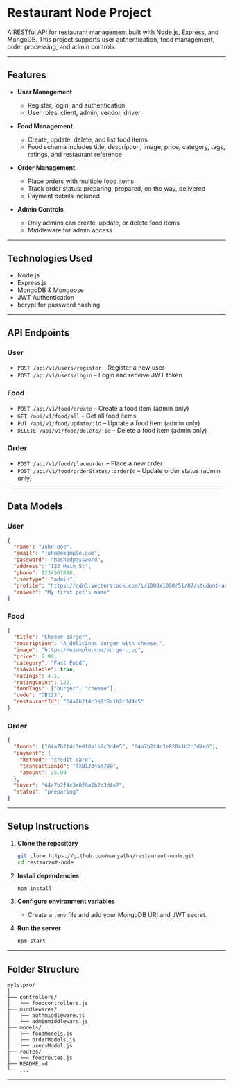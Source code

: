 # Restaurant Node Project

A RESTful API for restaurant management built with Node.js, Express, and MongoDB. This project supports user authentication, food management, order processing, and admin controls.

---

## Features

- **User Management**
  - Register, login, and authentication
  - User roles: client, admin, vendor, driver

- **Food Management**
  - Create, update, delete, and list food items
  - Food schema includes title, description, image, price, category, tags, ratings, and restaurant reference

- **Order Management**
  - Place orders with multiple food items
  - Track order status: preparing, prepared, on the way, delivered
  - Payment details included

- **Admin Controls**
  - Only admins can create, update, or delete food items
  - Middleware for admin access

---

## Technologies Used

- Node.js
- Express.js
- MongoDB & Mongoose
- JWT Authentication
- bcrypt for password hashing

---

## API Endpoints

### User

- `POST /api/v1/users/register` – Register a new user
- `POST /api/v1/users/login` – Login and receive JWT token

### Food

- `POST /api/v1/food/create` – Create a food item (admin only)
- `GET /api/v1/food/all` – Get all food items
- `PUT /api/v1/food/update/:id` – Update a food item (admin only)
- `DELETE /api/v1/food/delete/:id` – Delete a food item (admin only)

### Order

- `POST /api/v1/food/placeorder` – Place a new order
- `POST /api/v1/food/orderStatus/:orderId` – Update order status (admin only)

---

## Data Models

### User

```json
{
  "name": "John Doe",
  "email": "john@example.com",
  "password": "hashedpassword",
  "address": "123 Main St",
  "phone": 1234567890,
  "usertype": "admin",
  "profile": "https://cdn3.vectorstock.com/i/1000x1000/51/87/student-avatar-user-profile-icon-vector-47025187.jpg",
  "answer": "My first pet's name"
}
```

### Food

```json
{
  "title": "Cheese Burger",
  "description": "A delicious burger with cheese.",
  "image": "https://example.com/burger.jpg",
  "price": 8.99,
  "category": "Fast Food",
  "isAvailable": true,
  "ratings": 4.5,
  "ratingCount": 120,
  "foodTags": ["burger", "cheese"],
  "code": "CB123",
  "restaurantId": "64a7b2f4c3e8f8a1b2c3d4e5"
}
```

### Order

```json
{
  "foods": ["64a7b2f4c3e8f8a1b2c3d4e5", "64a7b2f4c3e8f8a1b2c3d4e6"],
  "payment": {
    "method": "credit card",
    "transactionId": "TXN123456789",
    "amount": 25.99
  },
  "buyer": "64a7b2f4c3e8f8a1b2c3d4e7",
  "status": "preparing"
}
```

---

## Setup Instructions

1. **Clone the repository**
   ```bash
   git clone https://github.com/manyatha/restaurant-node.git
   cd restaurant-node
   ```

2. **Install dependencies**
   ```bash
   npm install
   ```

3. **Configure environment variables**
   - Create a `.env` file and add your MongoDB URI and JWT secret.

4. **Run the server**
   ```bash
   npm start
   ```

---

## Folder Structure

```
my1stpro/
│
├── controllers/
│   └── foodcontrollers.js
├── middlewares/
│   ├── authmiddleware.js
│   └── adminmiddleware.js
├── models/
│   ├── foodModels.js
│   ├── orderModels.js
│   └── usersModel.js
├── routes/
│   └── foodroutes.js
├── README.md
└── ...
```

---


##
